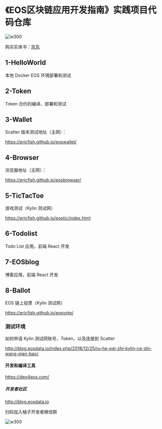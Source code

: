 # 《EOS区块链应用开发指南》实践项目代码仓库

![w300](http://qiniu.eth.fm/2018-11-23-page1.jpg)

购买实体书：[京东](https://search.jd.com/Search?keyword=EOS%E5%8C%BA%E5%9D%97%E9%93%BE%E5%BA%94%E7%94%A8%E5%BC%80%E5%8F%91%E6%8C%87%E5%8D%97&enc=utf-8&wq=EOS%E5%8C%BA%E5%9D%97%E9%93%BE%E5%BA%94%E7%94%A8%E5%BC%80%E5%8F%91%E6%8C%87%E5%8D%97)

## 1-HelloWorld

本地 Docker EOS 环境部署和测试

## 2-Token

Token 合约的编译、部署和测试

## 3-Wallet

Scatter 版本测试地址（主网）：

https://ericfish.github.io/eoswallet/

## 4-Browser

浏览器地址（主网）：

https://ericfish.github.io/eosbrowser/

## 5-TicTacToe

游戏测试（Kylin 测试网）

https://ericfish.github.io/eostic/index.html

## 6-Todolist

Todo List 应用，前端 React 开发

## 7-EOSblog

博客应用，前端 React 开发

## 8-Ballot

EOS 链上投票（Kylin 测试网）

https://ericfish.github.io/eosvote/

### 测试环境

如何申请 Kylin 测试网账号、Token，以及连接到 Scatter

http://blog.eosdata.io/index.php/2018/12/25/ru-he-pei-zhi-kylin-ce-shi-wang-qian-bao/

#### 开发和编译工具

https://dev4eos.com/

##### 开发者社区

http://blog.eosdata.io

扫码加入柚子开发者微信群

![w300](http://qiniu.eth.fm/2018-11-22-qrcode-canaan.jpg)